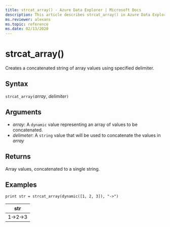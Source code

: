 ```yaml
---
title: strcat_array() - Azure Data Explorer | Microsoft Docs
description: This article describes strcat_array() in Azure Data Explorer.
ms.reviewer: alexans
ms.topic: reference
ms.date: 02/13/2020
---
```

# strcat_array()

Creates a concatenated string of array values using specified delimiter.
    
## Syntax

`strcat_array(`*array*, *delimiter*`)`

## Arguments

* *array*: A `dynamic` value representing an array of values to be concatenated.
* *delimeter*: A `string` value that will be used to concatenate the values in *array*

## Returns

Array values, concatenated to a single string.

## Examples
  
```kusto
print str = strcat_array(dynamic([1, 2, 3]), "->")
```

|str|
|---|
|1->2->3|